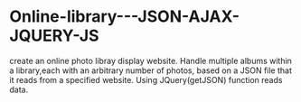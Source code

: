 # Online-library---JSON-AJAX-JQUERY-JS
create an online photo libray display website. Handle multiple albums within a library,each with an arbitrary
number of photos, based on a JSON file that it reads from a specified website. Using JQuery(getJSON) function reads data.
